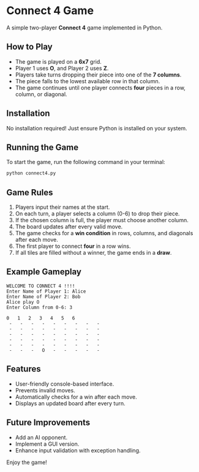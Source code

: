 # Connect 4 Game

A simple two-player **Connect 4** game implemented in Python.

## How to Play

- The game is played on a **6x7** grid.
- Player 1 uses **O**, and Player 2 uses **Z**.
- Players take turns dropping their piece into one of the **7 columns**.
- The piece falls to the lowest available row in that column.
- The game continues until one player connects **four** pieces in a row, column, or diagonal.

## Installation

No installation required! Just ensure Python is installed on your system.

## Running the Game

To start the game, run the following command in your terminal:

```bash
python connect4.py
```

## Game Rules

1. Players input their names at the start.
2. On each turn, a player selects a column (0-6) to drop their piece.
3. If the chosen column is full, the player must choose another column.
4. The board updates after every valid move.
5. The game checks for a **win condition** in rows, columns, and diagonals after each move.
6. The first player to connect **four** in a row wins.
7. If all tiles are filled without a winner, the game ends in a **draw**.

## Example Gameplay

```
WELCOME TO CONNECT 4 !!!!
Enter Name of Player 1: Alice
Enter Name of Player 2: Bob
Alice play O
Enter Column from 0-6: 3

0   1   2   3   4   5   6
 -   -   -   -   -   -   -   -   -
 -   -   -   -   -   -   -   -   -
 -   -   -   -   -   -   -   -   -
 -   -   -   -   -   -   -   -   -
 -   -   -   -   -   -   -   -   -
 -   -   -   O   -   -   -   -   -
```

## Features

- User-friendly console-based interface.
- Prevents invalid moves.
- Automatically checks for a win after each move.
- Displays an updated board after every turn.

## Future Improvements

- Add an AI opponent.
- Implement a GUI version.
- Enhance input validation with exception handling.

Enjoy the game!


